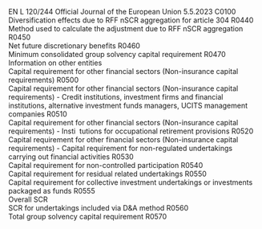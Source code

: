 EN  L 120/244 Official Journal of the European Union 5.5.2023
 C0100  
Diversification effects due to RFF nSCR aggregation for article 304  R0440  
Method used to calculate the adjustment due to RFF nSCR aggregation  R0450  
Net future discretionary benefits  R0460  
Minimum consolidated group solvency capital requirement  R0470  
Information on other entities  
Capital requirement for other financial sectors (Non-insurance capital requirements)  R0500  
Capital requirement for other financial sectors (Non-insurance capital requirements) - Credit 
institutions, investment firms and financial institutions, alternative investment funds managers, 
UCITS management companies  R0510  
Capital requirement for other financial sectors (Non-insurance capital requirements) - Insti ­
tutions for occupational retirement provisions  R0520  
Capital requirement for other financial sectors (Non-insurance capital requirements) - Capital 
requirement for non-regulated undertakings carrying out financial activities  R0530  
Capital requirement for non-controlled participation  R0540  
Capital requirement for residual related undertakings  R0550  
Capital requirement for collective investment undertakings or investments packaged as funds  R0555  
Overall SCR  
SCR for undertakings included via D&A method  R0560  
Total group solvency capital requirement  R0570